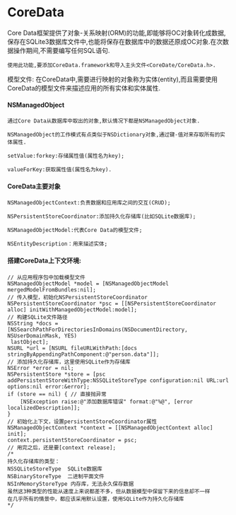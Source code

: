 # CoreData

Core Data框架提供了对象-关系映射(ORM)的功能,即能够将OC对象转化成数据,保存在SQLite3数据库文件中,也能将保存在数据库中的数据还原成OC对象.在次数据操作期间,不需要编写任何SQL语句.

```
使用此功能,要添加CoreData.framework和导入主头文件<CoreDate/CoreData.h>.
```
模型文件:
在CoreData中,需要进行映射的对象称为实体(entity),而且需要使用CoreData的模型文件来描述应用的所有实体和实体属性.

#### NSManagedObject
```objc
通过Core Data从数据库中取出的对象,默认情况下都是NSManagedObject对象.

NSManagedObject的工作模式有点类似于NSDictionary对象,通过键-值对来存取所有的实体属性.

setValue:forkey:存储属性值(属性名为key);

valueForKey:获取属性值(属性名为key).
```

#### CoreData主要对象
```objc
NSManagedObjectContext:负责数据和应用库之间的交互(CRUD);

NSPersistentStoreCoordinator:添加持久化存储库(比如SQLite数据库);

NSManagedObjectModel:代表Core Data的模型文件;

NSEntityDescription：用来描述实体;
```

#### 搭建CoreData上下文环境:
```objc
// 从应用程序包中加载模型文件 
NSManagedObjectModel *model = [NSManagedObjectModel mergedModelFromBundles:nil];
// 传入模型，初始化NSPersistentStoreCoordinator 
NSPersistentStoreCoordinator *psc = [[NSPersistentStoreCoordinator alloc] initWithManagedObjectModel:model];
// 构建SQLite文件路径 
NSString *docs = [NSSearchPathForDirectoriesInDomains(NSDocumentDirectory, NSUserDomainMask, YES) 
 lastObject];
NSURL *url = [NSURL fileURLWithPath:[docs stringByAppendingPathComponent:@"person.data"]];
// 添加持久化存储库，这里使用SQLite作为存储库 
NSError *error = nil;
NSPersistentStore *store = [psc addPersistentStoreWithType:NSSQLiteStoreType configuration:nil URL:url options:nil error:&error];
if (store == nil) { // 直接抛异常
    [NSException raise:@"添加数据库错误" format:@"%@", [error localizedDescription]];
}
// 初始化上下文，设置persistentStoreCoordinator属性 
NSManagedObjectContext *context = [[NSManagedObjectContext alloc] init];
context.persistentStoreCoordinator = psc;
// 用完之后，还是要[context release];
/*
持久化存储库的类型：
NSSQLiteStoreType  SQLite数据库 
NSBinaryStoreType  二进制平面文件 
NSInMemoryStoreType 内存库，无法永久保存数据 
虽然这3种类型的性能从速度上来说都差不多，但从数据模型中保留下来的信息却不一样
在几乎所有的情景中，都应该采用默认设置，使用SQLite作为持久化存储库
*/
```
